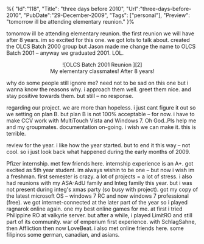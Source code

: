 %{
    "Id":"118",
	"Title": "three days before 2010",
    "Url":"three-days-before-2010",
    "PubDate":"29-December-2009",
	"Tags": ["personal"],
	"Preview": "tomorrow ill be attending elementary reunion."
}%

tomorrow ill be attending elementary reunion. the first reunion we will have after 8 years. im so excited for this one. we got lots to talk about. created the OLCS Batch 2000 group but Jason made me change the name to OLCS Batch 2001 – anyway we graduated 2001. LOL.

<div class="panel panel-default">
  <div class="panel-body">
  	<center>
	![OLCS Batch 2001 Reunion ][2]
	</center>  
  </div>
  <div class="panel-footer"><center>My elementary classmates! After 8 years!</center></div>
</div>


why do some people still ignore me? need not to be sad on this one but i wanna know the reasons why. i approach them well. greet them nice. and stay positive towards them. but still – no response.

regarding our project. we are more than hopeless. i just cant figure it out so we setting on plan B. but plan B is not 100% acceptable – for now. i have to make CCV work with MultiTouch Vista and Windows 7. Oh God..Pls help me and my groupmates. documentation on-going. i wish we can make it. this is terrible.

review for the year. i like how the year started. but to end it this way – not cool. so i just look back what happened during the early months of 2009.

Pfizer internship. met few friends here. internship experience is an A+. got excited as 5th year student. im always wishin to be one – but now i wish im a freshman. first semester is crazy. a lot of projects = a lot of stress. i also had reunions with my ASA-AdU family and Integ family this year. but i was not present during integ's xmas party (so busy with project). got my copy of the latest microsoft OS – windows 7 RC and now windows 7 professional (free). we got internet-connected at the later part of the year so i played ragnarok online again. one my best online games for me. at first i tried Philippine RO at valkyrie server. but after a while, i played LimitRO and still part of its community. war of emperium first experience. with SchlagSahne, then Affliction then now LoveBeat. i also met online friends here. some filipinos some german, canadian, and asians.

[2]: /static/img/olcs-reunion.jpg